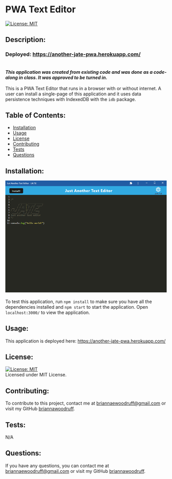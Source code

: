   # PWA Text Editor
  [![License: MIT](https://img.shields.io/badge/License-MIT-yellow.svg)](https://opensource.org/licenses/MIT)

  ## Description:
  ### Deployed: https://another-jate-pwa.herokuapp.com/ <br /><br />
  ***This application was created from existing code and was done as a code-along in class. It was approved to be turned in.*** <br />  <br /> This is a PWA Text Editor that runs in a browser with or without internet. A user can install a single-page of this application and it uses data persistence techniques with IndexedDB with the `idb` package. 
  <br />

  ## Table of Contents:
  * [Installation](#installation)
  * [Usage](#usage)
  * [License](#license)
  * [Contributing](#contributing)
  * [Tests](#tests)
  * [Questions](#questions)
  
  ## Installation:
  ![Screenshot](jate_screenshot.png) <br />  <br /> To test this application, run `npm install` to make sure you have all the dependencies installed and `npm start` to start the application. Open `localhost:3000/` to view the application.
  <br />

   ## Usage:
   This application is deployed here: https://another-jate-pwa.herokuapp.com/
  <br />

  ## License: 
  [![License: MIT](https://img.shields.io/badge/License-MIT-yellow.svg)](https://opensource.org/licenses/MIT)
  <br />
  Licensed under MIT License.
  <br />

  ## Contributing:
  To contribute to this project, contact me at 
  briannaewoodruff@gmail.com or visit my GitHub [briannawoodruff](https://github.com/briannawoodruff).
  <br />

  ## Tests:
  N/A
  <br />
  
  ## Questions:
  If you have any questions, you can contact me at briannaewoodruff@gmail.com or visit my GitHub [briannawoodruff](https://github.com/briannawoodruff).